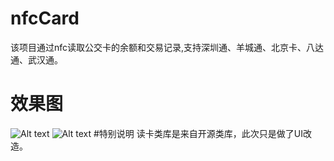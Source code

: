# nfcCard
该项目通过nfc读取公交卡的余额和交易记录,支持深圳通、羊城通、北京卡、八达通、武汉通。
# 效果图
![Alt text](https://github.com/kellysong/nfcCard/raw/master/screenshot/Screenshot_1.png)
![Alt text](https://github.com/kellysong/nfcCard/raw/master/screenshot/Screenshot_2.png)
#特别说明
读卡类库是来自开源类库，此次只是做了UI改造。